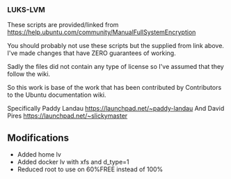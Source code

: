 ### LUKS-LVM

These scripts are provided/linked from https://help.ubuntu.com/community/ManualFullSystemEncryption  

You should probably not use these scripts but the supplied from link above.
I've made changes that have ZERO guarantees of working.  

Sadly the files did not contain any type of license so I've assumed that they follow the wiki.

So this work is base of the work that has been contributed by Contributors to the Ubuntu documentation wiki.  

Specifically Paddy Landau https://launchpad.net/~paddy-landau
And David Pires https://launchpad.net/~slickymaster

## Modifications

* Added home lv
* Added docker lv with xfs and d_type=1
* Reduced root to use on 60%FREE instead of 100%
